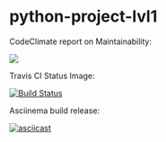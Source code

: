 # python-project-lvl1

CodeClimate report on Maintainability:

<a href="https://codeclimate.com/github/GDNeural/python-project-lvl1/maintainability"><img src="https://api.codeclimate.com/v1/badges/eeaaf8792972959d9794/maintainability" /></a>

Travis CI Status Image:

[![Build Status](https://travis-ci.org/GDNeural/python-project-lvl1.svg?branch=master)](https://travis-ci.org/GDNeural/python-project-lvl1)

Asciinema build release:

[![asciicast](https://asciinema.org/a/301088.svg)](https://asciinema.org/a/301088)
